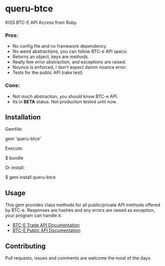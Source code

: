 # queru-btce

KISS BTC-E API Access from Ruby.

### Pros:

- No config file and no framework dependency.
- No weird abstractions, you can follow BTC-e API specs:
- Returns an object, keys are methods.
- Really few error abstraction, and exceptions are raised.
- Nounce is enforced, I don't expect damm nounce error.
- Tests for the public API (rake test)

### Cons:

- Not much abstraction, you should know BTC-e API.
- Its in **BETA** status. Not production tested until now.

## Installation

Gemfile:

  gem 'queru-btce'

Execute:

  $ bundle

Or install:

  $ gem install queru-btce


## Usage

This gem provides class methods for all public/private API methods offered by BTC-e.
Responses are hashes and any errors are raised as exception, your program can handle it.

- [BTC-E Trade API Documentation](https://btc-e.com/api/documentation)
- [BTC-E Public API Documentation](https://btc-e.com/api/3/docs)

## Contributing

Pull requests, issues and comments are welcome the most of the days.
